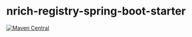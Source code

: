 # nrich-registry-spring-boot-starter

[![Maven Central](https://maven-badges.herokuapp.com/maven-central/net.croz.nrich/nrich-registry-spring-boot-starter/badge.svg?color=blue)](https://maven-badges.herokuapp.com/maven-central/net.croz.nrich/nrich-registry-spring-boot-starter)
